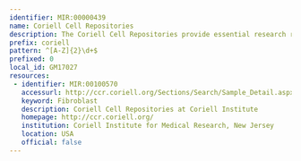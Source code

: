 ```yaml
---
identifier: MIR:00000439
name: Coriell Cell Repositories
description: The Coriell Cell Repositories provide essential research reagents to the scientific community by establishing, verifying, maintaining, and distributing cell cultures and DNA derived from cell cultures. These collections, supported by funds from the National Institutes of Health (NIH) and several foundations, are extensively utilized by research scientists around the world.
prefix: coriell
pattern: ^[A-Z]{2}\d+$
prefixed: 0
local_id: GM17027
resources:
 - identifier: MIR:00100570
   accessurl: http://ccr.coriell.org/Sections/Search/Sample_Detail.aspx?Ref=${lid}
   keyword: Fibroblast
   description: Coriell Cell Repositories at Coriell Institute
   homepage: http://ccr.coriell.org/
   institution: Coriell Institute for Medical Research, New Jersey
   location: USA
   official: false
---
```


